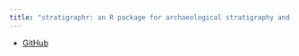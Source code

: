 ```yaml
---
title: "stratigraphr: an R package for archaeological stratigraphy and chronological sequences"
---
```


* [GitHub](https://github.com/joeroe/stratigraphr)

